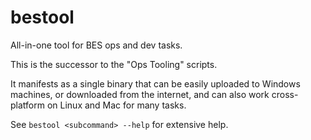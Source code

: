 # bestool

All-in-one tool for BES ops and dev tasks.

This is the successor to the "Ops Tooling" scripts.

It manifests as a single binary that can be easily uploaded to Windows machines, or downloaded from the internet, and can also work cross-platform on Linux and Mac for many tasks.

See `bestool <subcommand> --help` for extensive help.
